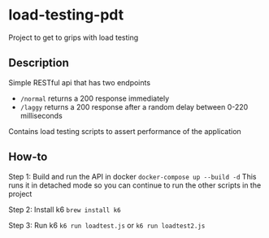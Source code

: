 # load-testing-pdt

Project to get to grips with load testing

## Description

Simple RESTful api that has two endpoints

- `/normal` returns a 200 response immediately
- `/laggy` returns a 200 response after a random delay between 0-220 milliseconds

Contains load testing scripts to assert performance of the application

## How-to

Step 1: Build and run the API in docker
`docker-compose up --build -d`
This runs it in detached mode so you can continue to run the other scripts in the project

Step 2: Install k6
`brew install k6`

Step 3: Run k6
`k6 run loadtest.js`
or
`k6 run loadtest2.js`  